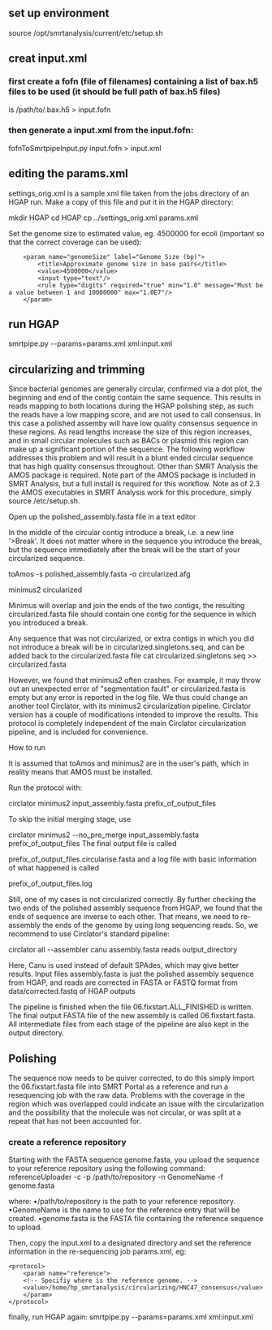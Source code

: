 ## set up environment

source /opt/smrtanalysis/current/etc/setup.sh

## creat input.xml
### first create a fofn (file of filenames) containing a list of bax.h5 files to be used (it should be full path of bax.h5 files)
is /path/to/.bax.h5 > input.fofn

### then generate a input.xml from the input.fofn:

fofnToSmrtpipeInput.py input.fofn > input.xml


## editing the params.xml

settings_orig.xml is a sample xml file taken from the jobs directory of an HGAP run. Make a copy of this file and put it in the HGAP directory:

mkdir HGAP
cd HGAP
cp ../settings_orig.xml params.xml

Set the genome size to estimated value, eg. 4500000 for ecoli (important so that the correct coverage can be used):

        <param name="genomeSize" label="Genome Size (bp)">
            <title>Approximate genome size in base pairs</title>
            <value>4500000</value>
            <input type="text"/>
            <rule type="digits" required="true" min="1.0" message="Must be a value between 1 and 10000000" max="1.0E7"/>
        </param>

## run HGAP

smrtpipe.py --params=params.xml xml:input.xml

## circularizing and trimming

Since bacterial genomes are generally circular, confirmed via a dot plot, the beginning and end of the contig contain the same sequence. This results in reads mapping to both locations during the HGAP polishing step, as such the reads have a low mapping score, and are not used to call consensus. In this case a polished assemby will have low quality consensus sequence in these regions. As read lengths increase the size of this region increases, and in small circular molecules such as BACs or plasmid this region can make up a significant portion of the sequence. The following workflow addresses this problem and will result in a blunt ended circular sequence that has high quality consensus throughout. Other than SMRT Analysis the AMOS package is required. Note part of the AMOS package is included in SMRT Analysis, but a full install is required for this workflow. Note as of 2.3 the AMOS executables in SMRT Analysis work for this procedure, simply source /etc/setup.sh.

Open up the polished_assembly.fasta file in a text editor

In the middle of the circular contig introduce a break, i.e. a new line '>Break'. It does not matter where in the sequence you introduce the break, but the sequence immediately after the break will be the start of your circularized sequence.

toAmos -s polished_assembly.fasta -o circularized.afg

minimus2 circularized

Minimus will overlap and join the ends of the two contigs, the resulting circularized.fasta file should contain one contig for the sequence in which you introduced a break.

Any sequence that was not circularized, or extra contigs in which you did not introduce a break will be in circularized.singletons.seq, and can be added back to the circularized.fasta file cat circularized.singletons.seq >> circularized.fasta

However, we found that minimus2 often crashes. For example, it may throw out an unexpected error of "segmentation fault" or circularized.fasta is empty but any error is reported in the log file. We thus could change an another tool Circlator, with its minimus2 circularization pipeline. Circlator version has a couple of modifications intended to improve the results. This protocol is completely independent of the main Circlator circularization pipeline, and is included for convenience.

How to run

It is assumed that toAmos and minimus2 are in the user's path, which in reality means that AMOS must be installed.

Run the protocol with:

circlator minimus2 input_assembly.fasta prefix_of_output_files

To skip the initial merging stage, use

circlator minimus2 --no_pre_merge input_assembly.fasta prefix_of_output_files
The final output file is called

prefix_of_output_files.circularise.fasta
and a log file with basic information of what happened is called

prefix_of_output_files.log

Still, one of my cases is not circularized correctly. By further checking the two ends of the polished assembly sequence from HGAP, we found that the ends of sequence are inverse to each other. That means, we need to re-assembly the ends of the genome by using long sequencing reads. So, we recommend to use Circlator's standard pipeline:

circlator all --assembler canu assembly.fasta reads output_directory

Here, Canu is used instead of default SPAdes, which may give better results. Input files assembly.fasta is just the polished assembly sequence from HGAP, and reads are corrected in FASTA or FASTQ format from data/corrected.fastq of HGAP outputs

The pipeline is finished when the file 06.fixstart.ALL_FINISHED is written. The final output FASTA file of the new assembly is called 06.fixstart.fasta. All intermediate files from each stage of the pipeline are also kept in the output directory. 

## Polishing
The sequence now needs to be quiver corrected, to do this simply import the 06.fixstart.fasta file into SMRT Portal as a reference and run a resequencing job with the raw data. Problems with the coverage in the region which was overlapped could indicate an issue with the circularization and the possibility that the molecule was not circular, or was split at a repeat that has not been accounted for.

### create a reference repository
Starting with the FASTA sequence genome.fasta, you upload the sequence to your reference repository using the following command:
referenceUploader -c -p /path/to/repository -n GenomeName -f genome.fasta

where:
•/path/to/repository is the path to your reference repository.
•GenomeName is the name to use for the reference entry that will be created.
•genome.fasta is the FASTA file containing the reference sequence to upload.

Then, copy the input.xml to a designated directory and set the reference information in the re-sequencing job params.xml, eg:

    <protocol>
        <param name="reference">
        <!-- Specifiy where is the reference genome. -->
        <value>/home/hp_smrtanalysis/circularizing/HNC47_consensus</value>
        </param>
    </protocol>

finally, run HGAP again:
smrtpipe.py --params=params.xml xml:input.xml
